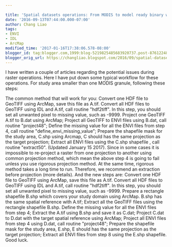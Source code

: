 ```yaml
---
 
title: 'Spatial datasets operations: From MODIS to model ready binary workflow'
date: '2016-09-13T07:44:00.000-07:00'
author: Chang Liao
tags:
- ENVI
- IDL
- ArcMap
modified_time: '2017-01-16T17:38:06.578-08:00'
blogger_id: tag:blogger.com,1999:blog-5219825485683920737.post-8761224869485976326
blogger_orig_url: https://changliao.blogspot.com/2016/09/spatial-datasets-operations-003.html
---
```



I have written a couple of articles regarding the potential issues during raster operations. Here I have put down some typical workflow for these operations.
For study area smaller than one MODIS granule, following these steps:

The common method that will work for you:
Convert one HDF file to GeoTIFF using ArcMap, save this file as A.tif.
Convert all HDF files to GeoTIFF using IDL and A.tif, call routine "hdf2tiff". In this step, you should set all unwanted pixel to missing value, such as -9999.
Project one GeoTIFF A.tif to B.dat using ArcMap;
Project all GeoTIFF to ENVI files using B.dat, call routine "project48";
Define the missing value for all the ENVI files from step 4, call routine "define_envi_missing_value";
Prepare the shapefile mask for the study area, C.shp using Arcmap, C should has the same projection as the target projection;
Extract all ENVI files using the C.shp shapefile , call routine "extract50".
(Updated January 15 2017). 
Since in some cases it is impossible to re-project a raster from one projection to another using common projection method, which mean the above step 4 is going to fail unless you use rigorous projection method. At the same time, rigorous method takes a long time to run. Therefore, we recommend an extraction before projection (more details). And the new steps are:
Convert one HDF file to GeoTIFF using ArcMap, save this file as A.tif.
Convert all HDF files to GeoTIFF using IDL and A.tif, call routine "hdf2tiff". In this step, you should set all unwanted pixel to missing value, such as -9999.
Prepare a rectangle shapefile B.shp which covers your study domain using ArcMap. B.shp has the same spatial reference with A.tif;
Extract all the GeoTIFF files using the rectangle shapefile B.shp.
Define the missing value for all the ENVI files from step 4;
Extract the A.tif using B.shp and save it as C.dat;
Project C.dat to D.dat with the target spatial reference using ArcMap;
Project all ENVI files from step 4 using D.dat, call routine "project48";
Prepare the shapefile mask for the study area, E.shp, E should has the same projection as the target projection;
Extract all ENVI files from step 8 using the E.shp shapefile.
Good luck.